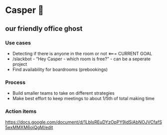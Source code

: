 # Casper 👻

## our friendly office ghost

### Use cases

* Detecting if there is anyone in the room or not <=== CURRENT GOAL
* /slackbot - “Hey Casper - which room is free?” - can be a seperate project
* Find availability for boardrooms (prebookings)

### Process

* Build smaller teams to take on different strategies
* Make best effort to keep meetings to about 1/5th of total making time

### Action items

https://docs.google.com/document/d/1LbIsREuDYzOpPY9idSjAbNOJVCfafS5exMMXM6oiQgM/edit